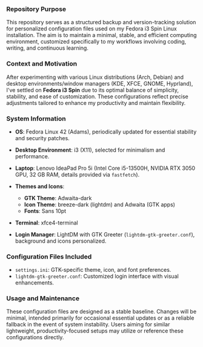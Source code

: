 ### Repository Purpose

This repository serves as a structured backup and version-tracking solution for personalized configuration files used on my Fedora i3 Spin Linux installation. The aim is to maintain a minimal, stable, and efficient computing environment, customized specifically to my workflows involving coding, writing, and continuous learning.

### Context and Motivation

After experimenting with various Linux distributions (Arch, Debian) and desktop environments/window managers (KDE, XFCE, GNOME, Hyprland), I've settled on **Fedora i3 Spin** due to its optimal balance of simplicity, stability, and ease of customization. These configurations reflect precise adjustments tailored to enhance my productivity and maintain flexibility.

### System Information

* **OS**: Fedora Linux 42 (Adams), periodically updated for essential stability and security patches.
* **Desktop Environment**: i3 (X11), selected for minimalism and performance.
* **Laptop**: Lenovo IdeaPad Pro 5i (Intel Core i5-13500H, NVIDIA RTX 3050 GPU, 32 GB RAM, details provided via `fastfetch`).
* **Themes and Icons**:

  * **GTK Theme**: Adwaita-dark
  * **Icon Theme**: breeze-dark (lightdm) and Adwaita (GTK apps)
  * **Fonts**: Sans 10pt
* **Terminal**: xfce4-terminal
* **Login Manager**: LightDM with GTK Greeter (`lightdm-gtk-greeter.conf`), background and icons personalized.

### Configuration Files Included

* `settings.ini`: GTK-specific theme, icon, and font preferences.
* `lightdm-gtk-greeter.conf`: Customized login interface with visual enhancements.

### Usage and Maintenance

These configuration files are designed as a stable baseline. Changes will be minimal, intended primarily for occasional essential updates or as a reliable fallback in the event of system instability. Users aiming for similar lightweight, productivity-focused setups may utilize or reference these configurations directly.

